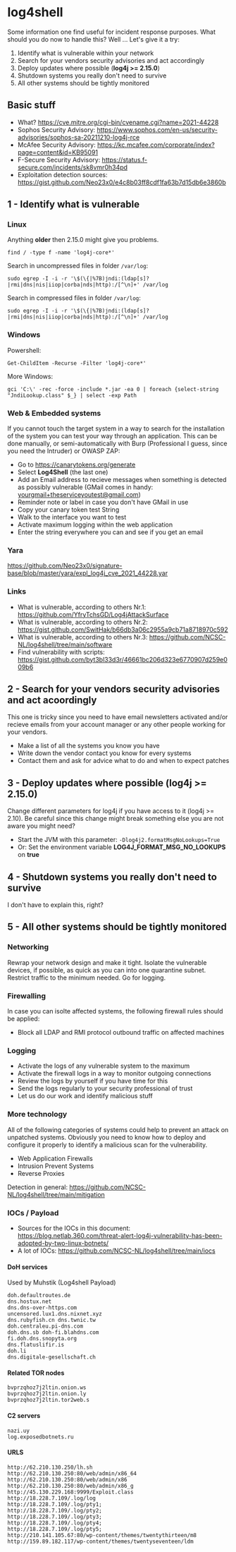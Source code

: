 # log4shell
Some information one find useful for incident response purposes. What should you do now to handle this? Well ... Let's give it a try:

1. Identify what is vulnerable within your network
2. Search for your vendors security advisories and act accordingly
3. Deploy updates where possible (**log4j >= 2.15.0**)
4. Shutdown systems you really don't need to survive
5. All other systems should be tightly monitored

## Basic stuff
- What? https://cve.mitre.org/cgi-bin/cvename.cgi?name=2021-44228
- Sophos Security Advisory: https://www.sophos.com/en-us/security-advisories/sophos-sa-20211210-log4j-rce
- McAfee Security Advisory: https://kc.mcafee.com/corporate/index?page=content&id=KB95091
- F-Secure Security Advisory: https://status.f-secure.com/incidents/sk8vmr0h34pd
- Exploitation detection sources: https://gist.github.com/Neo23x0/e4c8b03ff8cdf1fa63b7d15db6e3860b

## 1 - Identify what is vulnerable

### Linux

Anything **older** then 2.15.0 might give you problems.

``find / -type f -name 'log4j-core*'``

Search in uncompressed files in folder `/var/log`:

``sudo egrep -I -i -r '\$(\{|%7B)jndi:(ldap[s]?|rmi|dns|nis|iiop|corba|nds|http):/[^\n]+' /var/log``

Search in compressed files in folder  `/var/log`:

``sudo egrep -I -i -r '\$(\{|%7B)jndi:(ldap[s]?|rmi|dns|nis|iiop|corba|nds|http):/[^\n]+' /var/log``

### Windows

Powershell:

``Get-ChildItem -Recurse -Filter 'log4j-core*'``

More Windows:

``gci 'C:\' -rec -force -include *.jar -ea 0 | foreach {select-string "JndiLookup.class" $_} | select -exp Path``

### Web & Embedded systems
If you cannot touch the target system in a way to search for the installation of the system you can test your way through an application. This can be done manually, or semi-automatically with Burp (Professional I guess, since you need the Intruder) or OWASP ZAP:

- Go to https://canarytokens.org/generate
- Select **Log4Shell** (the last one)
- Add an Email address to recieve messages when something is detected as possibly vulnerable (GMail comes in handy: yourgmail+theserviceyoutest@gmail.com)
- Reminder note or label in case you don't have GMail in use
- Copy your canary token test String
- Walk to the interface you want to test
- Activate maximum logging within the web application
- Enter the string everywhere you can and see if you get an email

### Yara

https://github.com/Neo23x0/signature-base/blob/master/yara/expl_log4j_cve_2021_44228.yar

### Links

- What is vulnerable, according to others Nr.1: https://github.com/YfryTchsGD/Log4jAttackSurface
- What is vulnerable, according to others Nr.2: https://gist.github.com/SwitHak/b66db3a06c2955a9cb71a8718970c592
- What is vulnerable, according to others Nr.3: https://github.com/NCSC-NL/log4shell/tree/main/software
- Find vulnerability with scripts: https://gist.github.com/byt3bl33d3r/46661bc206d323e6770907d259e009b6


## 2 - Search for your vendors security advisories and act acoordingly
This one is tricky since you need to have email newsletters activated and/or recieve emails from your account manager or any other people working for your vendors.

- Make a list of all the systems you know you have
- Write down the vendor contact you know for every systems
- Contact them and ask for advice what to do and when to expect patches

## 3 - Deploy updates where possible (**log4j >= 2.15.0**)
Change different parameters for log4j if you have access to it (log4j >= 2.10). Be careful since this change might break something else you are not aware you might need?

- Start the JVM with this parameter: ```-Dlog4j2.formatMsgNoLookups=True```
- Or: Set the environment variable **LOG4J_FORMAT_MSG_NO_LOOKUPS** on **true**

## 4 - Shutdown systems you really don't need to survive
I don't have to explain this, right?

## 5 - All other systems should be tightly monitored

### Networking
Rewrap your network design and make it tight. Isolate the vulnerable devices, if possible, as quick as you can into one quarantine subnet. Restrict traffic to the minimum needed. Go for logging.

### Firewalling
In case you can isolte affected systems, the following firewall rules should be applied:

- Block all LDAP and RMI protocol outbound traffic on affected machines

### Logging
- Activate the logs of any vulnerable system to the maximum
- Activate the firewall logs in a way to monitor outgoing connections
- Review the logs by yourself if you have time for this
- Send the logs regularly to your security professional of trust
- Let us do our work and identify malicious stuff

### More technology
All of the following categories of systems could help to prevent an attack on unpatched systems. Obviously you need to know how to deploy and configure it properly to identify a malicious scan for the vulnerability.

- Web Application Firewalls
- Intrusion Prevent Systems
- Reverse Proxies

Detection in general: https://github.com/NCSC-NL/log4shell/tree/main/mitigation

### IOCs / Payload

- Sources for the IOCs in this document: https://blog.netlab.360.com/threat-alert-log4j-vulnerability-has-been-adopted-by-two-linux-botnets/
- A lot of IOCs: https://github.com/NCSC-NL/log4shell/tree/main/iocs

#### DoH services
Used by Muhstik (Log4shell Payload)

```
doh.defaultroutes.de
dns.hostux.net
dns.dns-over-https.com
uncensored.lux1.dns.nixnet.xyz
dns.rubyfish.cn dns.twnic.tw
doh.centraleu.pi-dns.com
doh.dns.sb doh-fi.blahdns.com
fi.doh.dns.snopyta.org
dns.flatuslifir.is
doh.li
dns.digitale-gesellschaft.ch
```

#### Related TOR nodes

```
bvprzqhoz7j2ltin.onion.ws
bvprzqhoz7j2ltin.onion.ly
bvprzqhoz7j2ltin.tor2web.s
```

#### C2 servers

```
nazi.uy
log.exposedbotnets.ru
```

#### URLS

```
http://62.210.130.250/lh.sh
http://62.210.130.250:80/web/admin/x86_64
http://62.210.130.250:80/web/admin/x86
http://62.210.130.250:80/web/admin/x86_g
http://45.130.229.168:9999/Exploit.class
http://18.228.7.109/.log/log
http://18.228.7.109/.log/pty1;
http://18.228.7.109/.log/pty2;
http://18.228.7.109/.log/pty3;
http://18.228.7.109/.log/pty4;
http://18.228.7.109/.log/pty5;
http://210.141.105.67:80/wp-content/themes/twentythirteen/m8
http://159.89.182.117/wp-content/themes/twentyseventeen/ldm
```

